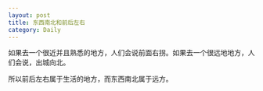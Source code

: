 ```yaml
---
layout: post
title: 东西南北和前后左右
category: Daily 
---
```


如果去一个很近并且熟悉的地方，人们会说前面右拐。如果去一个很远地地方，人们会说，出城向北。  

所以前后左右属于生活的地方，而东西南北属于远方。
